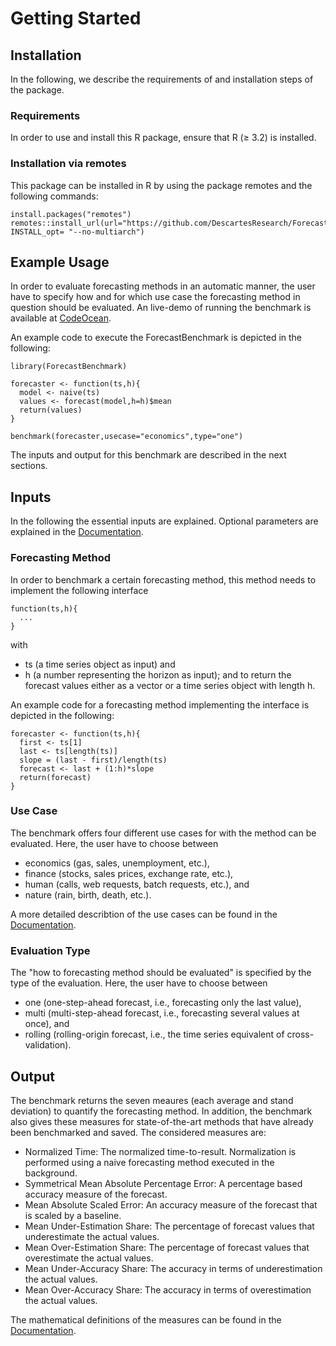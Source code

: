 # Getting Started

## Installation
In the following, we describe the requirements of and installation steps of the package. 

### Requirements
In order to use and install this R package, ensure that R (≥ 3.2) is installed.

### Installation via remotes
This package can be installed in R by using the package remotes and the following commands:

```
install.packages("remotes")
remotes::install_url(url="https://github.com/DescartesResearch/ForecastBenchmark/archive/master.zip", INSTALL_opt= "--no-multiarch")
```

## Example Usage
In order to evaluate forecasting methods in an automatic manner, the user have to specify how and for which use case the forecasting method in question should be evaluated. An live-demo of running the benchmark is available at [CodeOcean](https://doi.org/10.24433/CO.3240518.v1).

An example code to execute the ForecastBenchmark is depicted in the following:
```
library(ForecastBenchmark)

forecaster <- function(ts,h){
  model <- naive(ts)
  values <- forecast(model,h=h)$mean
  return(values)
}

benchmark(forecaster,usecase="economics",type="one")
```
The inputs and output for this benchmark are described in the next sections.

## Inputs

In the following the essential inputs are explained. Optional parameters are explained in the [Documentation](documentation/DOCUMENTATION.md#inputs-and-parameters). 

### Forecasting Method

In order to benchmark a certain forecasting method, this method needs to implement the following interface
```
function(ts,h){
  ...
}
```
with
* ts (a time series object as input) and
* h (a number representing the horizon as input);
and to return the forecast values either as a vector or a time series object with length h.

An example code for a forecasting method implementing the interface is depicted in the following:
```
forecaster <- function(ts,h){ 
  first <- ts[1]
  last <- ts[length(ts)]
  slope = (last - first)/length(ts)
  forecast <- last + (1:h)*slope
  return(forecast)
}
``` 

### Use Case
The benchmark offers four different use cases for with the method can be evaluated. Here, the user have to choose between
* economics (gas, sales, unemployment, etc.), 
* finance (stocks, sales prices, exchange rate, etc.),
* human (calls, web requests, batch requests, etc.), and
* nature (rain, birth, death, etc.).

A more detailed describtion of the use cases can be found in the [Documentation](documentation/DOCUMENTATION.md#use-cases). 

### Evaluation Type
The "how to forecasting method should be evaluated" is specified by the type of the evaluation. Here, the user have to choose between
* one (one-step-ahead forecast, i.e., forecasting only the last value), 
* multi (multi-step-ahead forecast, i.e., forecasting several values at once), and
* rolling (rolling-origin forecast, i.e., the time series equivalent of cross-validation). 

## Output
The benchmark returns the seven meaures (each average and stand deviation) to quantify the forecasting method. In addition, the benchmark also gives these measures for state-of-the-art methods that have already been benchmarked and saved. The considered measures are:
* Normalized Time: The normalized time-to-result. Normalization is performed using a naive forecasting method executed in the background.
* Symmetrical Mean Absolute Percentage Error: A percentage based accuracy measure of the forecast.
* Mean Absolute Scaled Error: An accuracy measure of the forecast that is scaled by a baseline.
* Mean Under-Estimation Share: The percentage of forecast values that underestimate the actual values.
* Mean Over-Estimation Share: The percentage of forecast values that overestimate the actual values.
* Mean Under-Accuracy Share: The accuracy in terms of underestimation the actual values.
* Mean Over-Accuracy Share: The accuracy in terms of overestimation the actual values.

The mathematical definitions of the measures can be found in the [Documentation](documentation/DOCUMENTATION.md#measures). 
 
